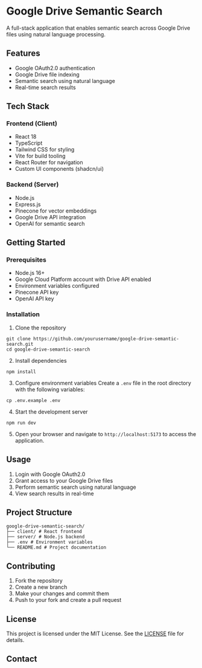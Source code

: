# Google Drive Semantic Search

A full-stack application that enables semantic search across Google Drive files using natural language processing.

## Features

- Google OAuth2.0 authentication
- Google Drive file indexing
- Semantic search using natural language
- Real-time search results

## Tech Stack

### Frontend (Client)

- React 18
- TypeScript
- Tailwind CSS for styling
- Vite for build tooling
- React Router for navigation
- Custom UI components (shadcn/ui)

### Backend (Server)

- Node.js
- Express.js
- Pinecone for vector embeddings
- Google Drive API integration
- OpenAI for semantic search

## Getting Started

### Prerequisites

- Node.js 16+
- Google Cloud Platform account with Drive API enabled
- Environment variables configured
- Pinecone API key
- OpenAI API key

### Installation

1. Clone the repository

```
git clone https://github.com/yourusername/google-drive-semantic-search.git
cd google-drive-semantic-search
```

2. Install dependencies

```
npm install
```

3. Configure environment variables
   Create a `.env` file in the root directory with the following variables:

```
cp .env.example .env
```

4. Start the development server

```
npm run dev
```

5. Open your browser and navigate to `http://localhost:5173` to access the application.

## Usage

1. Login with Google OAuth2.0
2. Grant access to your Google Drive files
3. Perform semantic search using natural language
4. View search results in real-time

## Project Structure

```
google-drive-semantic-search/
├── client/ # React frontend
├── server/ # Node.js backend
├── .env # Environment variables
└── README.md # Project documentation
```

## Contributing

1. Fork the repository
2. Create a new branch
3. Make your changes and commit them
4. Push to your fork and create a pull request

## License

This project is licensed under the MIT License. See the [LICENSE](LICENSE) file for details.

## Contact
